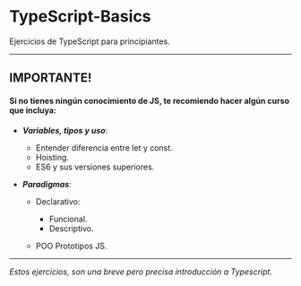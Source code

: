 # TypeScript-Basics
Ejercicios de TypeScript para principiantes.

------------------------
## IMPORTANTE!

#### Si no tienes ningún conocimiento de JS, te recomiendo hacer algún curso que incluya:

* _**Variables, tipos y uso**_:

    * Entender diferencia entre let y const.
    * Hoisting.
    * ES6 y sus versiones superiores.
* _**Paradigmas**_:

    * Declarativo:
        * Funcional.
        * Descriptivo.

    * POO Prototipos JS.

------------------------

*Estos ejercicios, son una breve pero precisa introducción a Typescript.*
